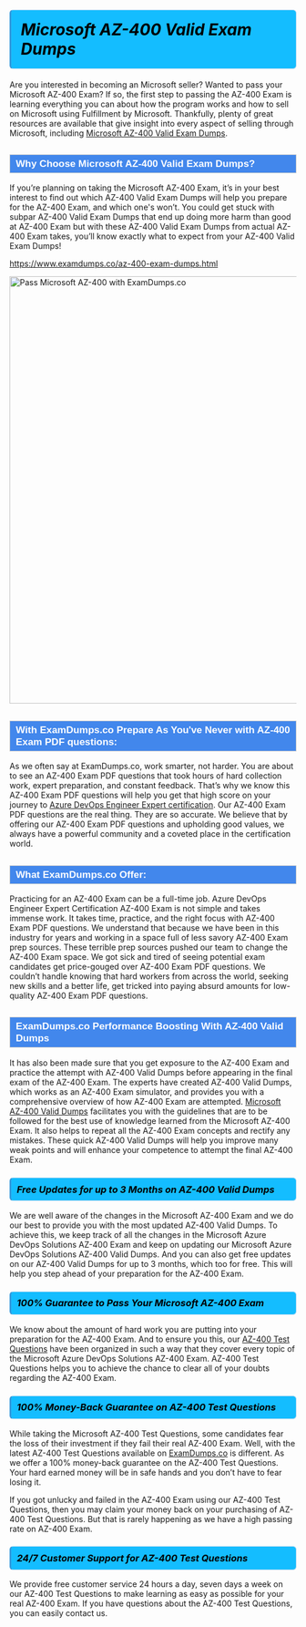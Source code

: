 <h1>                <strong><span style="display: block; color: #000000; background: #14BDFF; border: 0.5px solid #AED6F1; border-left: 3px solid #3498DB; padding: .6em; border-radius: 6px;">                     <em>Microsoft AZ-400 <span class="exam_variation">Valid Exam Dumps</span> </em>                </span></strong>            </h1>                        <p>Are you interested in becoming an Microsoft seller? Wanted to pass your Microsoft AZ-400 Exam? If so, the first step to passing the AZ-400 Exam is             learning everything you can about how the program works and how to sell on Microsoft using Fulfillment by Microsoft. Thankfully, plenty of great resources             are available that give insight into every aspect of selling through Microsoft, including <a href="https://www.examdumps.co/az-400-exam-dumps.html">Microsoft AZ-400 <span class="exam_variation">Valid Exam Dumps</span></a>.</p>                        <h2 style="background: #4287ec; border: 1px solid #cccccc; padding: 5px 10px;">                <span style="color: #ffffff;">                    <span style="font-size: 11pt;">                        <span style="line-height: normal;">                            <span style="font-family: Calibri,sans-serif;">                                <strong>                                    <span style="font-size: 13.0pt;">Why Choose Microsoft AZ-400 <span class="exam_variation">Valid Exam Dumps</span>?</span>                                </strong>                            </span>                        </span>                    </span>                </span>            </h2>                        <p>If you’re planning on taking the Microsoft AZ-400 Exam, it’s in your best interest to find out which AZ-400 <span class="exam_variation">Valid Exam Dumps</span> will help you prepare for the AZ-400 Exam,             and which one's won’t. You could get stuck with subpar AZ-400 <span class="exam_variation">Valid Exam Dumps</span> that end up doing more harm than good at AZ-400 Exam but with these AZ-400 <span class="exam_variation">Valid Exam Dumps</span>             from actual AZ-400 Exam takes, you’ll know exactly what to expect from your AZ-400 <span class="exam_variation">Valid Exam Dumps</span>!</p>                                    <p><a href="https://www.examdumps.co/az-400-exam-dumps.html">https://www.examdumps.co/az-400-exam-dumps.html</a></p>                        <p><a href="https://www.examdumps.co/"><img src="https://www.examdumps.co//images/banners/big-sale-20-percent-discount-offer-examdumps.jpg" class="postImage" alt="Pass Microsoft AZ-400 with ExamDumps.co" width="750"></a></p>                                        <h2 style="background: #4287ec; border: 1px solid #cccccc; padding: 5px 10px;">                <span style="color: #ffffff;">                    <span style="font-size: 11pt;">                        <span style="line-height: normal;">                            <span style="font-family: Calibri,sans-serif;">                                <strong>                                    <span style="font-size: 13.0pt;">With ExamDumps.co Prepare As You've Never with AZ-400 <span class="exam_variation2">Exam PDF questions</span>:</span>                                </strong>                            </span>                        </span>                    </span>                </span>            </h2>                        <p>As we often say at ExamDumps.co, work smarter, not harder. You are about to see an AZ-400 <span class="exam_variation2">Exam PDF questions</span> that took hours of hard collection work,             expert preparation, and constant feedback. That’s why we know this AZ-400 <span class="exam_variation2">Exam PDF questions</span> will help you get that high score on your journey to             <a href="https://www.examdumps.co/azure-devops-exam-dumps.html">Azure DevOps Engineer Expert certification</a>. Our AZ-400 <span class="exam_variation2">Exam PDF questions</span> are the real thing. They are so accurate. We believe that by offering             our AZ-400 <span class="exam_variation2">Exam PDF questions</span> and upholding good values, we always have a powerful community and a coveted place in the certification world.</p>                        <h2 style="background: #4287ec; border: 1px solid #cccccc; padding: 5px 10px;">                <span style="color: #ffffff;">                    <span style="font-size: 11pt;">                        <span style="line-height: normal;">                            <span style="font-family: Calibri,sans-serif;">                                <strong>                                    <span style="font-size: 13.0pt;">What ExamDumps.co Offer:</span>                                </strong>                            </span>                        </span>                    </span>                </span>            </h2>                        <p>Practicing for an AZ-400 Exam can be a full-time job. Azure DevOps Engineer Expert Certification AZ-400 Exam is not simple and takes immense work.             It takes time, practice, and the right focus with AZ-400 <span class="exam_variation2">Exam PDF questions</span>. We understand that because we have been in this industry for years and working in a             space full of less savory AZ-400 Exam prep sources. These terrible prep sources pushed our team to change the AZ-400 Exam space. We got sick and             tired of seeing potential exam candidates get price-gouged over AZ-400 <span class="exam_variation2">Exam PDF questions</span>. We couldn’t handle knowing that hard workers from across the world,             seeking new skills and a better life, get tricked into paying absurd amounts for low-quality AZ-400 <span class="exam_variation2">Exam PDF questions</span>.</p>                        <h2 style="background: #4287ec; border: 1px solid #cccccc; padding: 5px 10px;">                <span style="color: #ffffff;">                    <span style="font-size: 11pt;">                        <span style="line-height: normal;">                            <span style="font-family: Calibri,sans-serif;">                                <strong>                                    <span style="font-size: 13.0pt;">ExamDumps.co Performance Boosting With AZ-400 <span class="exam_variation3">Valid Dumps</span></span>                                </strong>                            </span>                        </span>                    </span>                </span>            </h2>                        <p>It has also been made sure that you get exposure to the AZ-400 Exam and practice the attempt with AZ-400 <span class="exam_variation3">Valid Dumps</span> before appearing in             the final exam of the AZ-400 Exam. The experts have created AZ-400 <span class="exam_variation3">Valid Dumps</span>, which works as an AZ-400 Exam simulator, and provides you with             a comprehensive overview of how AZ-400 Exam are attempted. <a href="https://www.examdumps.co/microsoft-exam-dumps.html">Microsoft AZ-400 <span class="exam_variation3">Valid Dumps</span></a> facilitates you with the guidelines that are to be followed             for the best use of knowledge learned from the Microsoft AZ-400 Exam. It also helps to repeat all the AZ-400 Exam concepts and rectify any mistakes.             These quick AZ-400 <span class="exam_variation3">Valid Dumps</span> will help you improve many weak points and will enhance your competence to attempt the final AZ-400 Exam.</p>                        <h3>                <strong>                    <span style="display: block; color: #000000; background: #14BDFF; border: 0.5px solid #AED6F1; border-left: 3px solid #3498DB; padding: .6em; border-radius: 6px;">                        <em>Free Updates for up to 3 Months on AZ-400 <span class="exam_variation3">Valid Dumps</span></em>                    </span>                </strong>            </h3>                        <p>We are well aware of the changes in the Microsoft AZ-400 Exam and we do our best to provide you with the most updated AZ-400 <span class="exam_variation3">Valid Dumps</span>.             To achieve this, we keep track of all the changes in the Microsoft Azure DevOps Solutions AZ-400 Exam and keep on updating our             Microsoft Azure DevOps Solutions AZ-400 <span class="exam_variation3">Valid Dumps</span>. And you can also get free updates on our AZ-400 <span class="exam_variation3">Valid Dumps</span> for up to 3 months,             which too for free. This will help you step ahead of your preparation for the AZ-400 Exam.</p>                        <h3>                <strong>                    <span style="display: block; color: #000000; background: #14BDFF; border: 0.5px solid #AED6F1; border-left: 3px solid #3498DB; padding: .6em; border-radius: 6px;">                        <em>100% Guarantee to Pass Your Microsoft AZ-400 Exam</em>                    </span>                </strong>            </h3>                        <p>We know about the amount of hard work you are putting into your preparation for the AZ-400 Exam. And to ensure you this, our <a href="https://www.examdumps.co/az-400-exam-dumps.html">AZ-400 <span class="exam_variation4">Test Questions</span></a>             have been organized in such a way that they cover every topic of the Microsoft Azure DevOps Solutions AZ-400 Exam. AZ-400 <span class="exam_variation4">Test Questions</span>             helps you to achieve the chance to clear all of your doubts regarding the AZ-400 Exam.</p>                        <h3>                <strong>                    <span style="display: block; color: #000000; background: #14BDFF; border: 0.5px solid #AED6F1; border-left: 3px solid #3498DB; padding: .6em; border-radius: 6px;">                        <em>100% Money-Back Guarantee on AZ-400 <span class="exam_variation4">Test Questions</span> </em>                    </span>                </strong>            </h3>                        <p>While taking the Microsoft AZ-400 <span class="exam_variation4">Test Questions</span>, some candidates fear the loss of their investment if they fail their real AZ-400 Exam. Well, with the latest             AZ-400 <span class="exam_variation4">Test Questions</span> available on <a href="https://www.examdumps.co/azure-devops-exam-dumps.html">ExamDumps.co</a> is different. As we offer a 100% money-back guarantee on the AZ-400 <span class="exam_variation4">Test Questions</span>. Your hard earned money will be             in safe hands and you don’t have to fear losing it.</p>                        <p>If you got unlucky and failed in the AZ-400 Exam using our AZ-400 <span class="exam_variation4">Test Questions</span>, then you may claim your money back on your purchasing of AZ-400 <span class="exam_variation4">Test Questions</span>.             But that is rarely happening as we have a high passing rate on AZ-400 Exam.</p>                        <h3>                <strong>                    <span style="display: block; color: #000000; background: #14BDFF; border: 0.5px solid #AED6F1; border-left: 3px solid #3498DB; padding: .6em; border-radius: 6px;">                        <em>24/7 Customer Support for AZ-400 <span class="exam_variation4">Test Questions</span></em>                    </span>                </strong>            </h3>                        <p>We provide free customer service 24 hours a day, seven days a week on our AZ-400 <span class="exam_variation4">Test Questions</span> to make learning as easy as possible for your             real AZ-400 Exam. If you have questions about the AZ-400 <span class="exam_variation4">Test Questions</span>, you can easily contact us.</p>                    
